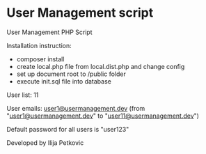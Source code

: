# User Management script
User Management PHP Script

Installation instruction:

  - composer install
  - create local.php file from local.dist.php and change config
  - set up document root to /public folder
  - execute init.sql file into database
  

User list: 11

User emails: user1@usermanagement.dev (from "user1@usermanagement.dev" to "user11@usermanagement.dev")

Default password for all users is "user123"

Developed by Ilija Petkovic

